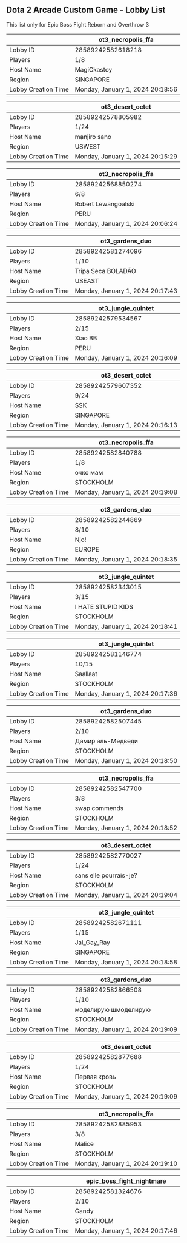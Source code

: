 ## Dota 2 Arcade Custom Game - Lobby List

This list only for Epic Boss Fight Reborn and Overthrow 3

|  | ot3_necropolis_ffa |
| ------ | ------ |
| Lobby ID | 28589242582618218 |
| Players | 1/8 |
| Host Name | MagiCkastoy |
| Region | SINGAPORE |
| Lobby Creation Time | Monday, January 1, 2024 20:18:56 |


|  | ot3_desert_octet |
| ------ | ------ |
| Lobby ID | 28589242578805982 |
| Players | 1/24 |
| Host Name | manjiro sano |
| Region | USWEST |
| Lobby Creation Time | Monday, January 1, 2024 20:15:29 |


|  | ot3_necropolis_ffa |
| ------ | ------ |
| Lobby ID | 28589242568850274 |
| Players | 6/8 |
| Host Name | Robert Lewangoalski |
| Region | PERU |
| Lobby Creation Time | Monday, January 1, 2024 20:06:24 |


|  | ot3_gardens_duo |
| ------ | ------ |
| Lobby ID | 28589242581274096 |
| Players | 1/10 |
| Host Name | Tripa Seca BOLADÃO |
| Region | USEAST |
| Lobby Creation Time | Monday, January 1, 2024 20:17:43 |


|  | ot3_jungle_quintet |
| ------ | ------ |
| Lobby ID | 28589242579534567 |
| Players | 2/15 |
| Host Name | Xiao BB |
| Region | PERU |
| Lobby Creation Time | Monday, January 1, 2024 20:16:09 |


|  | ot3_desert_octet |
| ------ | ------ |
| Lobby ID | 28589242579607352 |
| Players | 9/24 |
| Host Name | SSK |
| Region | SINGAPORE |
| Lobby Creation Time | Monday, January 1, 2024 20:16:13 |


|  | ot3_necropolis_ffa |
| ------ | ------ |
| Lobby ID | 28589242582840788 |
| Players | 1/8 |
| Host Name | очко мам |
| Region | STOCKHOLM |
| Lobby Creation Time | Monday, January 1, 2024 20:19:08 |


|  | ot3_gardens_duo |
| ------ | ------ |
| Lobby ID | 28589242582244869 |
| Players | 8/10 |
| Host Name | Njo! |
| Region | EUROPE |
| Lobby Creation Time | Monday, January 1, 2024 20:18:35 |


|  | ot3_jungle_quintet |
| ------ | ------ |
| Lobby ID | 28589242582343015 |
| Players | 3/15 |
| Host Name | I HATE STUPID KIDS |
| Region | STOCKHOLM |
| Lobby Creation Time | Monday, January 1, 2024 20:18:41 |


|  | ot3_jungle_quintet |
| ------ | ------ |
| Lobby ID | 28589242581146774 |
| Players | 10/15 |
| Host Name | Saallaat |
| Region | STOCKHOLM |
| Lobby Creation Time | Monday, January 1, 2024 20:17:36 |


|  | ot3_gardens_duo |
| ------ | ------ |
| Lobby ID | 28589242582507445 |
| Players | 2/10 |
| Host Name | Дамир аль-Медведи |
| Region | STOCKHOLM |
| Lobby Creation Time | Monday, January 1, 2024 20:18:50 |


|  | ot3_necropolis_ffa |
| ------ | ------ |
| Lobby ID | 28589242582547700 |
| Players | 3/8 |
| Host Name | swap commends |
| Region | STOCKHOLM |
| Lobby Creation Time | Monday, January 1, 2024 20:18:52 |


|  | ot3_desert_octet |
| ------ | ------ |
| Lobby ID | 28589242582770027 |
| Players | 1/24 |
| Host Name | sans elle pourrais-je? |
| Region | STOCKHOLM |
| Lobby Creation Time | Monday, January 1, 2024 20:19:04 |


|  | ot3_jungle_quintet |
| ------ | ------ |
| Lobby ID | 28589242582671111 |
| Players | 1/15 |
| Host Name | Jai_Gay_Ray |
| Region | SINGAPORE |
| Lobby Creation Time | Monday, January 1, 2024 20:18:58 |


|  | ot3_gardens_duo |
| ------ | ------ |
| Lobby ID | 28589242582866508 |
| Players | 1/10 |
| Host Name | моделирую шмоделирую |
| Region | STOCKHOLM |
| Lobby Creation Time | Monday, January 1, 2024 20:19:09 |


|  | ot3_desert_octet |
| ------ | ------ |
| Lobby ID | 28589242582877688 |
| Players | 1/24 |
| Host Name | Первая кровь |
| Region | STOCKHOLM |
| Lobby Creation Time | Monday, January 1, 2024 20:19:09 |


|  | ot3_necropolis_ffa |
| ------ | ------ |
| Lobby ID | 28589242582885953 |
| Players | 3/8 |
| Host Name | Malice |
| Region | STOCKHOLM |
| Lobby Creation Time | Monday, January 1, 2024 20:19:10 |


|  | epic_boss_fight_nightmare |
| ------ | ------ |
| Lobby ID | 28589242581324676 |
| Players | 2/10 |
| Host Name | Gandy |
| Region | STOCKHOLM |
| Lobby Creation Time | Monday, January 1, 2024 20:17:46 |


